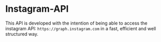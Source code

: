 # Instagram-API
This API is developed with the intention of being able to access the instagram API: `https://graph.instagram.com` in a fast, efficient and well structured way.
